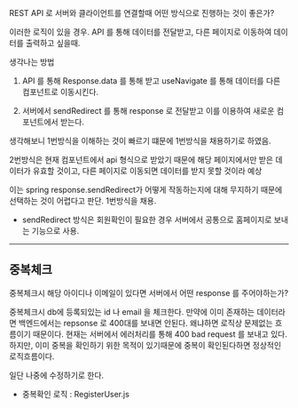 REST API 로 서버와 클라이언트를 연결할때 어떤 방식으로 진행하는 것이 좋은가?

이러한 로직이 있을 경우. API 를 통해 데이터를 전달받고, 다른 페이지로 이동하여 데이터를 출력하고 싶을때.

생각나는 방법

1. API 를 통해 Response.data 를 통해 받고 useNavigate 를 통해 데이터를 다른 컴포넌트로 이동시킨다.

2. 서버에서 sendRedirect 를 통해 response 로 전달받고 이를 이용하여 새로운 컴포넌트에서 받는다.

생각해보니 1번방식을 이해하는 것이 빠르기 떄문에 1번방식을 채용하기로 하였음.

2번방식은 현재 컴포넌트에서 api 형식으로 받았기 때문에 해당 페이지에서만 받은 데이터가 유효할 것이고, 다른 페이지로 이동되면 데이터를 받지 못할 것이라 예상

이는 spring response.sendRedirect가 어떻게 작동하는지에 대해 무지하기 때문에 선택하는 것이 어렵다고 판단. 1번방식을 채용.

- sendRedirect 방식은 회원확인이 필요한 경우 서버에서 공통으로 홈페이지로 보내는 기능으로 사용.

<hr>

## 중복체크

중복체크시 해당 아이디나 이메일이 있다면 서버에서 어떤 response 를 주어야하는가?

중복체크시 db에 등록되있는 id 나 email 을 체크한다. 만약에 이미 존재하는 데이터라면 백엔드에서는 repsonse 로 400대를 보내면 안된다. 왜냐하면 로직상 문제없는 흐름이기 때문이다. 현재는 서버에서 에러처리를 통해 400 bad request 를 보내고 있다. 하지만, 이미 중복을 확인하기 위한 목적이 있기때문에 중복이 확인된다하면 정상적인 로직흐름이다.

일단 나중에 수정하기로 한다.

- 중복확인 로직 : RegisterUser.js

